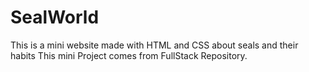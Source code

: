 # SealWorld
This is a mini website made with HTML and CSS about seals and their habits
This mini Project comes from FullStack Repository.

